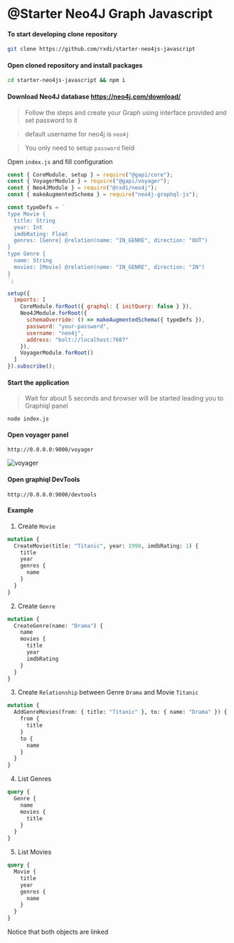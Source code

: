 
# @Starter Neo4J Graph Javascript

#### To start developing clone repository

```bash
git clone https://github.com/rxdi/starter-neo4js-javascript
```

#### Open cloned repository and install packages
```bash
cd starter-neo4js-javascript && npm i
```

#### Download Neo4J database https://neo4j.com/download/

> Follow the steps and create your Graph using interface provided and set password to it

> default username for neo4j is `neo4j`

> You only need to setup `password` field

Open `index.js` and fill configuration

```javascript
const { CoreModule, setup } = require("@gapi/core");
const { VoyagerModule } = require("@gapi/voyager");
const { Neo4JModule } = require("@rxdi/neo4j");
const { makeAugmentedSchema } = require("neo4j-graphql-js");

const typeDefs = `
type Movie {
  title: String
  year: Int
  imdbRating: Float
  genres: [Genre] @relation(name: "IN_GENRE", direction: "OUT")
}
type Genre {
  name: String
  movies: [Movie] @relation(name: "IN_GENRE", direction: "IN")
}
`;

setup({
  imports: [
    CoreModule.forRoot({ graphql: { initQuery: false } }),
    Neo4JModule.forRoot({
      schemaOverride: () => makeAugmentedSchema({ typeDefs }),
      password: "your-password",
      username: "neo4j",
      address: "bolt://localhost:7687"
    }),
    VoyagerModule.forRoot()
  ]
}).subscribe();
```

#### Start the application
> Wait for about 5 seconds and browser will be started leading you to Graphiql panel

```
node index.js
```





#### Open voyager panel

```
http://0.0.0.0:9000/voyager
```


![voyager](https://ipfs.io/ipfs/QmWNEZANeePQLpY9P7AX4Kz6gwt7Z67NsxJhQy6GmXByo5)


#### Open graphiql DevTools
```
http://0.0.0.0:9000/devtools
```

#### Example

1. Create `Movie`

```graphql
mutation {
  CreateMovie(title: "Titanic", year: 1990, imdbRating: 1) {
    title
    year
    genres {
      name
    }
  }
}
```

2. Create `Genre`
```graphql
mutation {
  CreateGenre(name: "Drama") {
    name
    movies {
      title
      year
      imdbRating
    }
  }
}
```

3. Create `Relationship` between Genre `Drama` and Movie `Titanic`

```graphql
mutation {
  AddGenreMovies(from: { title: "Titanic" }, to: { name: "Drama" }) {
    from {
      title
    }
    to {
      name
    }
  }
}
```

4. List Genres

```graphql
query {
  Genre {
    name
    movies {
      title
    }
  }
}
```

5. List Movies

```graphql
query {
  Movie {
    title
    year
    genres {
      name
    }
  }
}
```

Notice that both objects are linked
